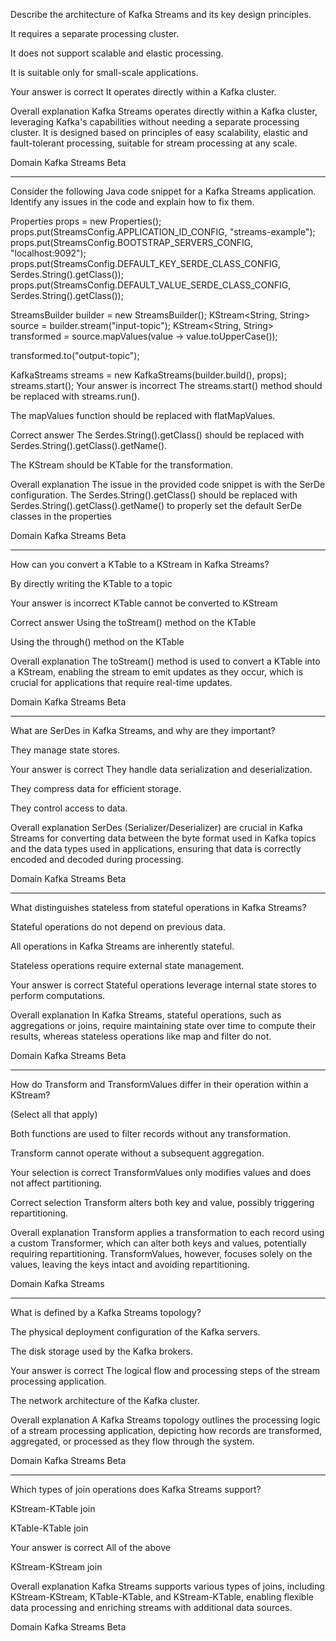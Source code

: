 Describe the architecture of Kafka Streams and its key design principles.

It requires a separate processing cluster.

It does not support scalable and elastic processing.

It is suitable only for small-scale applications.

Your answer is correct
It operates directly within a Kafka cluster.

Overall explanation
Kafka Streams operates directly within a Kafka cluster, leveraging Kafka's capabilities without needing a separate processing cluster. It is designed based on principles of easy scalability, elastic and fault-tolerant processing, suitable for stream processing at any scale.

Domain
Kafka Streams
Beta

----


Consider the following Java code snippet for a Kafka Streams application. Identify any issues in the code and explain how to fix them.



Properties props = new Properties();
props.put(StreamsConfig.APPLICATION_ID_CONFIG, "streams-example");
props.put(StreamsConfig.BOOTSTRAP_SERVERS_CONFIG, "localhost:9092");
props.put(StreamsConfig.DEFAULT_KEY_SERDE_CLASS_CONFIG, Serdes.String().getClass());
props.put(StreamsConfig.DEFAULT_VALUE_SERDE_CLASS_CONFIG, Serdes.String().getClass());

StreamsBuilder builder = new StreamsBuilder();
KStream<String, String> source = builder.stream("input-topic");
KStream<String, String> transformed = source.mapValues(value -> value.toUpperCase());

transformed.to("output-topic");

KafkaStreams streams = new KafkaStreams(builder.build(), props);
streams.start();
Your answer is incorrect
The streams.start() method should be replaced with streams.run().

The mapValues function should be replaced with flatMapValues.

Correct answer
The Serdes.String().getClass() should be replaced with Serdes.String().getClass().getName().

The KStream should be KTable for the transformation.

Overall explanation
The issue in the provided code snippet is with the SerDe configuration. The Serdes.String().getClass() should be replaced with Serdes.String().getClass().getName() to properly set the default SerDe classes in the properties

Domain
Kafka Streams
Beta

---


How can you convert a KTable to a KStream in Kafka Streams?

By directly writing the KTable to a topic

Your answer is incorrect
KTable cannot be converted to KStream

Correct answer
Using the toStream() method on the KTable

Using the through() method on the KTable

Overall explanation
The toStream() method is used to convert a KTable into a KStream, enabling the stream to emit updates as they occur, which is crucial for applications that require real-time updates.

Domain
Kafka Streams
Beta

---


What are SerDes in Kafka Streams, and why are they important?

They manage state stores.

Your answer is correct
They handle data serialization and deserialization.

They compress data for efficient storage.

They control access to data.

Overall explanation
SerDes (Serializer/Deserializer) are crucial in Kafka Streams for converting data between the byte format used in Kafka topics and the data types used in applications, ensuring that data is correctly encoded and decoded during processing.

Domain
Kafka Streams
Beta

---


What distinguishes stateless from stateful operations in Kafka Streams?

Stateful operations do not depend on previous data.

All operations in Kafka Streams are inherently stateful.

Stateless operations require external state management.

Your answer is correct
Stateful operations leverage internal state stores to perform computations.

Overall explanation
In Kafka Streams, stateful operations, such as aggregations or joins, require maintaining state over time to compute their results, whereas stateless operations like map and filter do not.

Domain
Kafka Streams
Beta

---


How do Transform and TransformValues differ in their operation within a KStream?

(Select all that apply)

Both functions are used to filter records without any transformation.

Transform cannot operate without a subsequent aggregation.

Your selection is correct
TransformValues only modifies values and does not affect partitioning.

Correct selection
Transform alters both key and value, possibly triggering repartitioning.

Overall explanation
Transform applies a transformation to each record using a custom Transformer, which can alter both keys and values, potentially requiring repartitioning. TransformValues, however, focuses solely on the values, leaving the keys intact and avoiding repartitioning​​.

Domain
Kafka Streams

---



What is defined by a Kafka Streams topology?

The physical deployment configuration of the Kafka servers.

The disk storage used by the Kafka brokers.

Your answer is correct
The logical flow and processing steps of the stream processing application.

The network architecture of the Kafka cluster.

Overall explanation
A Kafka Streams topology outlines the processing logic of a stream processing application, depicting how records are transformed, aggregated, or processed as they flow through the system.

Domain
Kafka Streams
Beta

---


Which types of join operations does Kafka Streams support?

KStream-KTable join

KTable-KTable join

Your answer is correct
All of the above

KStream-KStream join

Overall explanation
Kafka Streams supports various types of joins, including KStream-KStream, KTable-KTable, and KStream-KTable, enabling flexible data processing and enriching streams with additional data sources.

Domain
Kafka Streams
Beta

